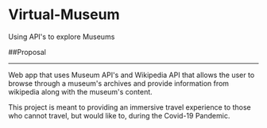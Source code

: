 # Virtual-Museum

Using API's to explore Museums

##Proposal
***
Web app that uses Museum API's and Wikipedia API that allows the user to browse through a museum's archives and provide information from wikipedia along with the museum's content. 

This project is meant to providing an immersive travel experience to those who cannot travel, but would like to, during the Covid-19 Pandemic. 

